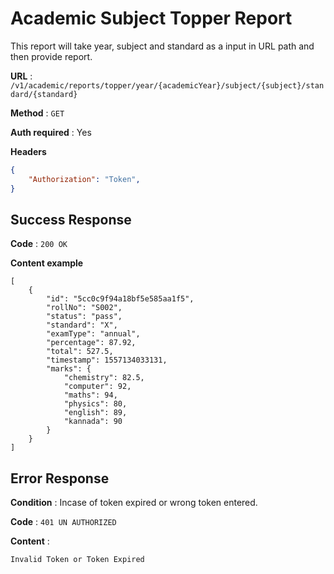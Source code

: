 # Academic Subject Topper Report

This report will take year, subject and standard as a input in URL path and then provide report.

**URL** : `/v1/academic/reports/topper/year/{academicYear}/subject/{subject}/standard/{standard}`

**Method** : `GET`

**Auth required** : Yes

**Headers**

```json
{
    "Authorization": "Token",
}
```

## Success Response

**Code** : `200 OK`

**Content example**

```data
[
    {
        "id": "5cc0c9f94a18bf5e585aa1f5",
        "rollNo": "S002",
        "status": "pass",
        "standard": "X",
        "examType": "annual",
        "percentage": 87.92,
        "total": 527.5,
        "timestamp": 1557134033131,
        "marks": {
            "chemistry": 82.5,
            "computer": 92,
            "maths": 94,
            "physics": 80,
            "english": 89,
            "kannada": 90
        }
    }
]
```

## Error Response

**Condition** : Incase of token expired or wrong token entered.

**Code** : `401 UN AUTHORIZED`

**Content** :

```Data
Invalid Token or Token Expired
```
